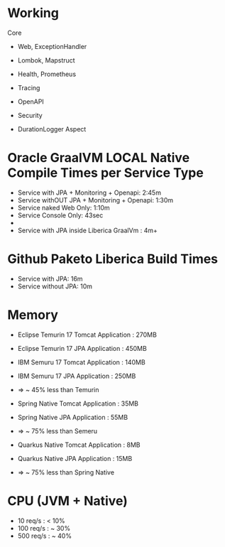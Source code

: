 # Working
Core
- Web, ExceptionHandler
- Lombok, Mapstruct

- Health, Prometheus
- Tracing
- OpenAPI

- Security

- DurationLogger Aspect

# Oracle GraalVM LOCAL Native Compile Times per Service Type

- Service with JPA + Monitoring + Openapi: 2:45m
- Service withOUT JPA + Monitoring + Openapi: 1:30m
- Service naked Web Only: 1:10m
- Service Console Only: 43sec
- 
- Service with JPA inside Liberica GraalVm : 4m+           

# Github Paketo Liberica Build Times
- Service with JPA: 16m
- Service without JPA: 10m
                              
# Memory
- Eclipse Temurin 17 Tomcat Application : 270MB 
- Eclipse Temurin 17 JPA Application    : 450MB

- IBM Semuru 17 Tomcat Application      : 140MB
- IBM Semuru 17 JPA Application         : 250MB
- => ~ 45% less than Temurin

- Spring Native Tomcat Application      : 35MB
- Spring Native JPA Application         : 55MB
- => ~ 75% less than Semeru

- Quarkus Native Tomcat Application     : 8MB
- Quarkus Native JPA Application        : 15MB
- => ~ 75% less than Spring Native
        
# CPU (JVM + Native)
- 10 req/s : < 10%
- 100 req/s : ~ 30%
- 500 req/s : ~ 40%
